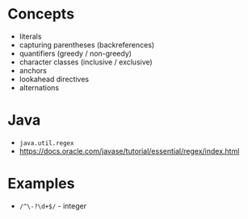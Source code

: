 # Concepts
- literals
- capturing parentheses (backreferences)
- quantifiers (greedy / non-greedy)
- character classes (inclusive / exclusive)
- anchors
- lookahead directives
- alternations

# Java
- `java.util.regex`
- https://docs.oracle.com/javase/tutorial/essential/regex/index.html

# Examples
- `/^\-?\d+$/` - integer
